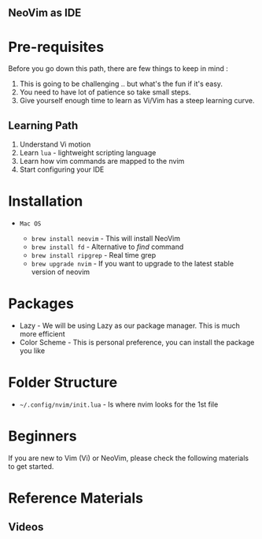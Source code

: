 
NeoVim as IDE
---

# Pre-requisites 
Before you go down this path, there are few things to keep in mind :

1. This is going to be challenging .. but what's the fun if it's easy.
2. You need to have lot of patience so take small steps.
3. Give yourself enough time to learn as Vi/Vim has a steep learning curve.

## Learning Path

1. Understand Vi motion 
2. Learn `lua` - lightweight scripting language
3. Learn how vim commands are mapped to the nvim
4. Start configuring your IDE


# Installation

* `Mac OS` 

  - `brew install neovim` - This will install NeoVim
  - `brew install fd` - Alternative to *find* command
  - `brew install ripgrep` - Real time grep
  - `brew upgrade nvim` - If you want to upgrade to the latest stable version of neovim  


# Packages 
  - Lazy - We will be using Lazy as our package manager. This is much more efficient 
  - Color Scheme - This is personal preference, you can install the package you like 



# Folder Structure

- `~/.config/nvim/init.lua` - Is where nvim looks for the 1st file



# Beginners
If you are new to Vim (Vi) or NeoVim, please check the following materials to get started. 





# Reference Materials

## Videos


## 
